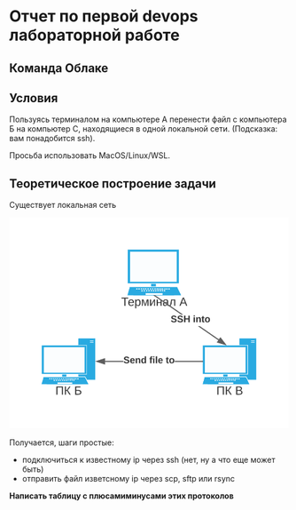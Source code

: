 # Отчет по первой devops лабораторной работе
## Команда Облаке

## Условия

Пользуясь терминалом на компьютере А перенести файл с компьютера Б на компьютер С, находящиеся в одной локальной сети. (Подсказка: вам понадобится ssh).

Просьба использовать MacOS/Linux/WSL.

## Теоретическое построение задачи

Существует локальная сеть

![Task schema](media/image.png)

Получается, шаги простые:
- подключиться к известному ip через ssh (нет, ну а что еще может быть)
- отправить файл изветсному ip через scp, sftp или rsync

**Написать таблицу с плюсамиминусами этих протоколов**